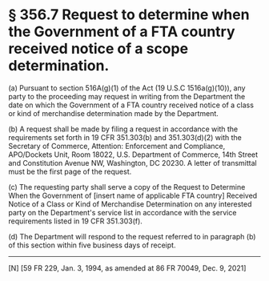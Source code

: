 # § 356.7   Request to determine when the Government of a FTA country received notice of a scope determination.

(a) Pursuant to section 516A(g)(1) of the Act (19 U.S.C 1516a(g)(10)), any party to the proceeding may request in writing from the Department the date on which the Government of a FTA country received notice of a class or kind of merchandise determination made by the Department.


(b) A request shall be made by filing a request in accordance with the requirements set forth in 19 CFR 351.303(b) and 351.303(d)(2) with the Secretary of Commerce, Attention: Enforcement and Compliance, APO/Dockets Unit, Room 18022, U.S. Department of Commerce, 14th Street and Constitution Avenue NW, Washington, DC 20230. A letter of transmittal must be the first page of the request.


(c) The requesting party shall serve a copy of the Request to Determine When the Government of [insert name of applicable FTA country] Received Notice of a Class or Kind of Merchandise Determination on any interested party on the Department's service list in accordance with the service requirements listed in 19 CFR 351.303(f).


(d) The Department will respond to the request referred to in paragraph (b) of this section within five business days of receipt. 



---

[N] [59 FR 229, Jan. 3, 1994, as amended at 86 FR 70049, Dec. 9, 2021]




